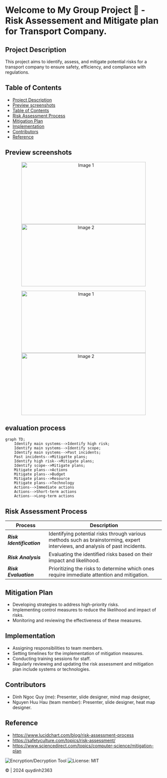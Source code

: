 # Welcome to My Group Project 👋 - Risk Assessement and Mitigate plan for Transport Company.

## Project Description
This project aims to identify, assess, and mitigate potential risks for a transport company to ensure safety, efficiency, and compliance with regulations.

## Table of Contents
- [Project Description](#project-description)
- [Preview screenshots](#preview-screenshots)
- [Table of Contents](#table-of-contents)
- [Risk Assessment Process](#risk-assessment-process)
- [Mitigation Plan](#mitigation-plan)
- [Implementation](#implementation)
- [Contributors](#contributors)
- [Reference](#reference)

## Preview screenshots
<p align="center">
  <img src="https://github.com/quydinh2363/risk_assessment_and_mitigate_plan_for_transport_company/blob/main/images/image1.png" alt="Image 1" width="400" height="200" />
  <img src="https://github.com/quydinh2363/risk_assessment_and_mitigate_plan_for_transport_company/blob/main/images/image2.png" alt="Image 2" width="400" height="200" />
</p>
<p align="center">
  <img src="https://github.com/quydinh2363/risk_assessment_and_mitigate_plan_for_transport_company/blob/main/HEATMAP.png" alt="Image 1" width="400" height="200" />
  <img src="https://github.com/quydinh2363/risk_assessment_and_mitigate_plan_for_transport_company/blob/main/MINDMAP%20OVERVIEW.png" alt="Image 2" width="400" height="200" />
</p>

## evaluation process 
```mermaid
graph TD;
    Identify main systems-->Identify high risk;
    Identify main systems-->Identify scope;
    Identify main systems-->Past incidents;
    Past incidents-->Mitigatte plans;
    Identify high risk-->Mitigate plans;
    Identify scope-->Mitigate plans;
    Mitigate plans-->Actions
    Mitigate plans-->Budget
    Mitigate plans-->Resource
    Mitigate plans-->Technology
    Actions-->Immediate actions
    Actions-->Short-term actions
    Actions-->Long-term actions
```

## Risk Assessment Process
| Process                   | Description                                                                                  |
|-------------------------|----------------------------------------------------------------------------------------------|
| ___Risk Identification___    | Identifying potential risks through various methods such as brainstorming, expert interviews, and analysis of past incidents. |
| ___Risk Analysis___           | Evaluating the identified risks based on their impact and likelihood.                         |
| ___Risk Evaluation___       | Prioritizing the risks to determine which ones require immediate attention and mitigation.    |

## Mitigation Plan
- Developing strategies to address high-priority risks.
- Implementing control measures to reduce the likelihood and impact of risks.
- Monitoring and reviewing the effectiveness of these measures.

## Implementation
- Assigning responsibilities to team members.
- Setting timelines for the implementation of mitigation measures.
- Conducting training sessions for staff.
- Regularly reviewing and updating the risk assessment and mitigation plan include systems or technologies.

## Contributors
- Dinh Ngoc Quy (me): Presenter, slide designer, mind map designer, 
- Nguyen Huu Hau (team member): Presenter, slide designer, heat map designer.

## Reference
- https://www.lucidchart.com/blog/risk-assessment-process
- https://safetyculture.com/topics/risk-assessment/
- https://www.sciencedirect.com/topics/computer-science/mitigation-plan

![Encryption/Decryption Tool](https://img.shields.io/badge/version-1.0-blue.svg)
![License: MIT](https://img.shields.io/badge/License-MIT-yellow.svg)

© | 2024 quydinh2363
  








